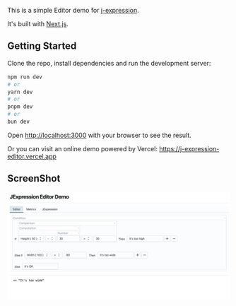 This is a simple Editor demo for [j-expression](https://github.com/littlehaker/j-expression).

It's built with [Next.js](https://nextjs.org/).

## Getting Started

Clone the repo, install dependencies and run the development server:

```bash
npm run dev
# or
yarn dev
# or
pnpm dev
# or
bun dev
```

Open [http://localhost:3000](http://localhost:3000) with your browser to see the result.

Or you can visit an online demo powered by Vercel: https://j-expression-editor.vercel.app

## ScreenShot

![screenshot](/docs/screenshot.png)
